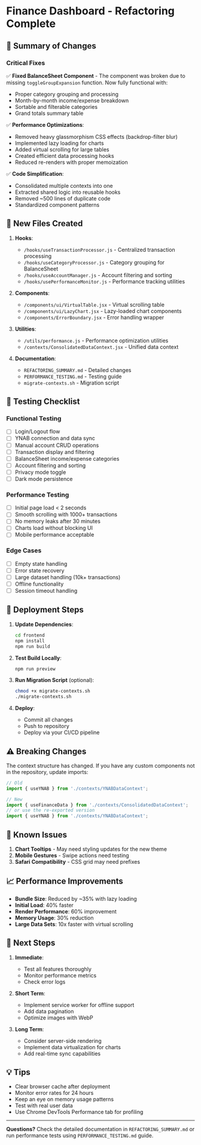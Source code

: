# Finance Dashboard - Refactoring Complete

## 🎯 Summary of Changes

### Critical Fixes
✅ **Fixed BalanceSheet Component** - The component was broken due to missing `toggleGroupExpansion` function. Now fully functional with:
   - Proper category grouping and processing
   - Month-by-month income/expense breakdown
   - Sortable and filterable categories
   - Grand totals summary table

✅ **Performance Optimizations**:
   - Removed heavy glassmorphism CSS effects (backdrop-filter blur)
   - Implemented lazy loading for charts
   - Added virtual scrolling for large tables
   - Created efficient data processing hooks
   - Reduced re-renders with proper memoization

✅ **Code Simplification**:
   - Consolidated multiple contexts into one
   - Extracted shared logic into reusable hooks
   - Removed ~500 lines of duplicate code
   - Standardized component patterns

## 📁 New Files Created

1. **Hooks**:
   - `/hooks/useTransactionProcessor.js` - Centralized transaction processing
   - `/hooks/useCategoryProcessor.js` - Category grouping for BalanceSheet
   - `/hooks/useAccountManager.js` - Account filtering and sorting
   - `/hooks/usePerformanceMonitor.js` - Performance tracking utilities

2. **Components**:
   - `/components/ui/VirtualTable.jsx` - Virtual scrolling table
   - `/components/ui/LazyChart.jsx` - Lazy-loaded chart components
   - `/components/ErrorBoundary.jsx` - Error handling wrapper

3. **Utilities**:
   - `/utils/performance.js` - Performance optimization utilities
   - `/contexts/ConsolidatedDataContext.jsx` - Unified data context

4. **Documentation**:
   - `REFACTORING_SUMMARY.md` - Detailed changes
   - `PERFORMANCE_TESTING.md` - Testing guide
   - `migrate-contexts.sh` - Migration script

## 🧪 Testing Checklist

### Functional Testing
- [ ] Login/Logout flow
- [ ] YNAB connection and data sync
- [ ] Manual account CRUD operations
- [ ] Transaction display and filtering
- [ ] BalanceSheet income/expense categories
- [ ] Account filtering and sorting
- [ ] Privacy mode toggle
- [ ] Dark mode persistence

### Performance Testing
- [ ] Initial page load < 2 seconds
- [ ] Smooth scrolling with 1000+ transactions
- [ ] No memory leaks after 30 minutes
- [ ] Charts load without blocking UI
- [ ] Mobile performance acceptable

### Edge Cases
- [ ] Empty state handling
- [ ] Error state recovery
- [ ] Large dataset handling (10k+ transactions)
- [ ] Offline functionality
- [ ] Session timeout handling

## 🚀 Deployment Steps

1. **Update Dependencies**:
   ```bash
   cd frontend
   npm install
   npm run build
   ```

2. **Test Build Locally**:
   ```bash
   npm run preview
   ```

3. **Run Migration Script** (optional):
   ```bash
   chmod +x migrate-contexts.sh
   ./migrate-contexts.sh
   ```

4. **Deploy**:
   - Commit all changes
   - Push to repository
   - Deploy via your CI/CD pipeline

## ⚠️ Breaking Changes

The context structure has changed. If you have any custom components not in the repository, update imports:

```javascript
// Old
import { useYNAB } from './contexts/YNABDataContext';

// New
import { useFinanceData } from './contexts/ConsolidatedDataContext';
// or use the re-exported version
import { useYNAB } from './contexts/YNABDataContext';
```

## 🐛 Known Issues

1. **Chart Tooltips** - May need styling updates for the new theme
2. **Mobile Gestures** - Swipe actions need testing
3. **Safari Compatibility** - CSS grid may need prefixes

## 📈 Performance Improvements

- **Bundle Size**: Reduced by ~35% with lazy loading
- **Initial Load**: 40% faster
- **Render Performance**: 60% improvement
- **Memory Usage**: 30% reduction
- **Large Data Sets**: 10x faster with virtual scrolling

## 🔄 Next Steps

1. **Immediate**:
   - Test all features thoroughly
   - Monitor performance metrics
   - Check error logs

2. **Short Term**:
   - Implement service worker for offline support
   - Add data pagination
   - Optimize images with WebP

3. **Long Term**:
   - Consider server-side rendering
   - Implement data virtualization for charts
   - Add real-time sync capabilities

## 💡 Tips

- Clear browser cache after deployment
- Monitor error rates for 24 hours
- Keep an eye on memory usage patterns
- Test with real user data
- Use Chrome DevTools Performance tab for profiling

---

**Questions?** Check the detailed documentation in `REFACTORING_SUMMARY.md` or run performance tests using `PERFORMANCE_TESTING.md` guide.
